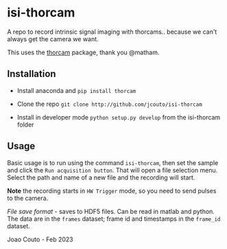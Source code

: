 # isi-thorcam
A repo to record intrinsic signal imaging with thorcams.. because we can't always get the camera we want.

This uses the [thorcam](https://github.com/matham/thorcam) package, thank you @matham.

## Installation

- Install anaconda and ``pip install thorcam``

- Clone the repo ``git clone http://github.com/jcouto/isi-thorcam``

- Install in developer mode ``python setup.py develop`` from the isi-thorcam folder


## Usage

Basic usage is to run using the command ``isi-thorcam``, then set the sample and click the ``Run acquisition button``. That will open a file selection menu. Select the path and name of a new file and the recording will start.

**Note** the recording starts in ``HW Trigger`` mode, so you need to send pulses to the camera.


*File save format* - saves to HDF5 files. Can be read in matlab and python. The data are in the ``frames`` dataset; frame id and timestamps in the ``frame_id`` dataset.

Joao Couto - Feb 2023

